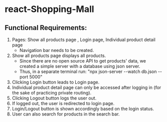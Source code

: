 # react-Shopping-Mall
## Functional Requirements:
1. Pages: Show all products page , Login page, Individual product detail page
    - Navigation bar needs to be created.
2. Show all products page displays all products.
    - Since there are no open source API to get products' data, we created a simple server with a database using json server.
    - Thus, in a separate terminal run: "npx json-server --watch db.json --port 5000"
3. Clicking Login button leads to Login page.
4. Individual product detail page can only be accessed after logging in (for the sake of practicing private routing).
5. Clicking Logout button logs the user out.
6. If logged out, the user is redirected to login page. 
7. Login/Logout button is shown accordingly based on the login status.
8. User can also search for products in the search bar.